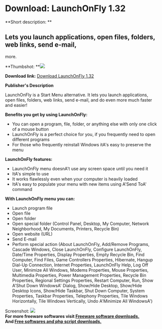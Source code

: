 # Download: LaunchOnFly 1.32

**Short description: **

## Lets you launch applications, open files, folders, web links, send e-mail,
more.

  
**Thumbshot: **![](http://www.freewarefiles.com/screenshot/launchonfly_md.gif)   
  
**Download link:** [Download LaunchOnFly 1.32](http://freesoftwares.boysofts.com/LaunchOnFly_program_18843.html)  
  

**Publisher's Description**  
  

LaunchOnFly is a Start Menu alternative. It lets you launch applications, open
files, folders, web links, send e-mail, and do even more much faster and
easier!

**Benefits you get by using LaunchOnFly:**

  * You can open a program, file, folder, or anything else with only one click of a mouse button 
  * LaunchOnFly is a perfect choice for you, if you frequently need to open different programs 
  * For those who frequently reinstall Windows itA's easy to preserve the menu 

**LaunchOnFly features:**

  * LaunchOnFly menu doesnA't use any screen space until you need it 
  * ItA's simple to use 
  * It works flawlessly even when your computer is heavily loaded 
  * ItA's easy to populate your menu with new items using A'Send ToA' command 

**With LaunchOnFly menu you can:**

  * Launch program file 
  * Open file 
  * Open folder 
  * Open special folder (Control Panel, Desktop, My Computer, Network Neighborhood, My Documents, Printers, Recycle Bin) 
  * Open website (URL) 
  * Send E-mail 
  * Perform special action (About LaunchOnFly, Add/Remove Programs, Cascade Windows, Close LaunchOnFly, Configure LaunchOnFly, Date/Time Properties, Display Properties, Empty Recycle Bin, Find Computer, Find Files, Game Controllers Properties, Hibernate, Hangup Dial-Up Connection, Internet Properties, LaunchOnFly Help, Log Off User, Minimize All Windows, Modems Properties, Mouse Properties, Multimedia Properties, Power Management Properties, Recycle Bin Properties, Regional Settings Properties, Restart Computer, Run, Show A'Shut Down WindowsA' Dialog, Show/Hide Desktop, Show/Hide Desktop Icons, Show/Hide Taskbar, Shut Down Computer, System Properties, Taskbar Properties, Telephony Properties, Tile Windows Horizontally, Tile Windows Vertically, Undo A'Minimize All WindowsA') 

  
  
Screenshot: ![](http://www.freewarefiles.com/screenshot/launchonfly.gif)  
**For more freeware softwares visit [Freeware software downloads.](http://freesoftwares.boysofts.com/)**   
**And [Free softwares and php script downloads.](http://www.boysofts.com/)**

